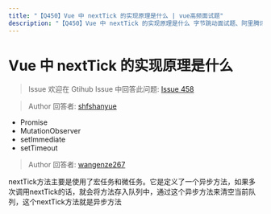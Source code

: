 ```yaml
---
title: "【Q450】Vue 中 nextTick 的实现原理是什么 | vue高频面试题"
description: "【Q450】Vue 中 nextTick 的实现原理是什么 字节跳动面试题、阿里腾讯面试题、美团小米面试题。"
---
```


# Vue 中 nextTick 的实现原理是什么

> Issue
> 欢迎在 Gtihub Issue 中回答此问题: [Issue 458](https://github.com/shfshanyue/Daily-Question/issues/458)

> Author
> 回答者: [shfshanyue](https://github.com/shfshanyue)

- Promise
- MutationObserver
- setImmediate
- setTimeout

> Author
> 回答者: [wangenze267](https://github.com/wangenze267)

nextTick方法主要是使用了宏任务和微任务。它是定义了一个异步方法，如果多次调用nextTick的话，就会将方法存入队列中，通过这个异步方法来清空当前队列，这个nextTick方法就是异步方法

